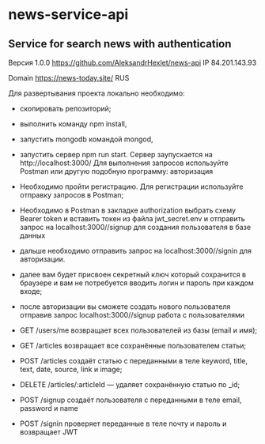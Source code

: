 # news-service-api

## Service for search news with authentication
Версия 1.0.0 https://github.com/AleksandrHexlet/news-api
IP 84.201.143.93

Domain https://news-today.site/
RUS

Для развертывания проекта локально необходимо:
- скопировать репозиторий;
- выполнить команду npm install,
- запустить mongodb командой mongod,
- запустить сервер npm run start.
Сервер заупускается на http://localhost:3000/
Для выполнения запросов используйте Postman или другую подобную программу:
авторизация
- Необходимо пройти регистрацию. Для регистрации используйте отправку запросов в Postman;
- Необходимо в Postman в закладке authorization выбрать схему Bearer token и вставить токен из файла jwt_secret.env и отправить запрос на localhost:3000//signup для создания пользователя в базе данных
- дальше необходимо отправить запрос на localhost:3000//signin для авторизации.
- далее вам будет присвоен секретный ключ который сохранится в браузере и вам не потребуется вводить логин и пароль при каждом входе;
- после авторизации вы сможете создать нового пользователя отправив запрос localhost:3000//signup
работа с пользователями
- GET /users/me возвращает всех пользователей из базы (email и имя);
- GET /articles возвращает все сохранённые пользователем статьи;
- POST /articles создаёт статью с переданными в теле keyword, title, text, date, source, link и image;
- DELETE /articles/:articleId — удаляет сохранённую статью  по _id;


- POST /signup создаёт пользователя с переданными в теле email, password и name
- POST /signin проверяет переданные в теле почту и пароль и возвращает JWT

